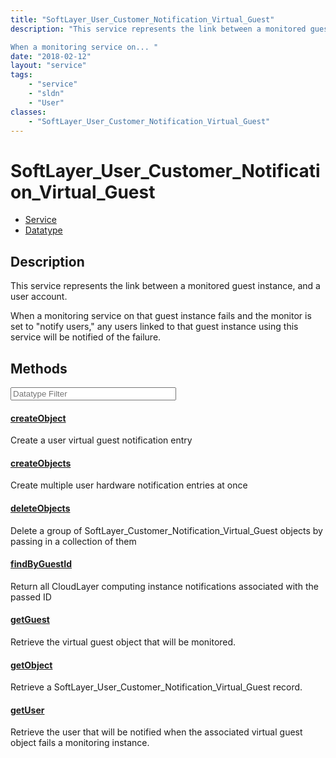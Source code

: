 ```yaml
---
title: "SoftLayer_User_Customer_Notification_Virtual_Guest"
description: "This service represents the link between a monitored guest instance, and a user account. 

When a monitoring service on... "
date: "2018-02-12"
layout: "service"
tags:
    - "service"
    - "sldn"
    - "User"
classes:
    - "SoftLayer_User_Customer_Notification_Virtual_Guest"
---
```

# SoftLayer_User_Customer_Notification_Virtual_Guest
<div id='service-datatype'>
    <ul id='sldn-reference-tabs'>
    <li id='service'> <a href='/reference/services/SoftLayer_User_Customer_Notification_Virtual_Guest' >Service</a></li>    <li id='datatype'> <a href='/reference/datatypes/SoftLayer_User_Customer_Notification_Virtual_Guest' >Datatype</a></li>
    </ul>
</div>

## Description
This service represents the link between a monitored guest instance, and a user account. 

When a monitoring service on that guest instance fails and the monitor is set to "notify users," any users linked to that guest instance using this service will be notified of the failure. 



        
<div id="properties" class="content service-content">

## Methods

<div class="view-filters">
    <div class="clearfix">
        <div class="search-input-box">
            <input placeholder="Datatype Filter" onkeyup="titleSearch(inputId='edit-combine', divId='method-div', elementClass='method-row')" 
                type="text" id="edit-combine" value="" size="30" maxlength="128" class="form-text">
        </div>
    </div>
</div>

#### [createObject](/reference/services/SoftLayer_User_Customer_Notification_Virtual_Guest/createObject)
Create a user virtual guest notification entry

#### [createObjects](/reference/services/SoftLayer_User_Customer_Notification_Virtual_Guest/createObjects)
Create multiple user hardware notification entries at once

#### [deleteObjects](/reference/services/SoftLayer_User_Customer_Notification_Virtual_Guest/deleteObjects)
Delete a group of SoftLayer_Customer_Notification_Virtual_Guest objects by passing in a collection of them

#### [findByGuestId](/reference/services/SoftLayer_User_Customer_Notification_Virtual_Guest/findByGuestId)
Return all CloudLayer computing instance notifications associated with the passed ID

#### [getGuest](/reference/services/SoftLayer_User_Customer_Notification_Virtual_Guest/getGuest)
Retrieve the virtual guest object that will be monitored.

#### [getObject](/reference/services/SoftLayer_User_Customer_Notification_Virtual_Guest/getObject)
Retrieve a SoftLayer_User_Customer_Notification_Virtual_Guest record.

#### [getUser](/reference/services/SoftLayer_User_Customer_Notification_Virtual_Guest/getUser)
Retrieve the user that will be notified when the associated virtual guest object fails a monitoring instance.

</div>

